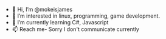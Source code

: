 - 👋 Hi, I’m @mokeisjames
- 👀 I’m interested in linux, programming, game development.
- 🌱 I’m currently learning C#, Javascript
- 📫 Reach me- Sorry I don't communicate currently



